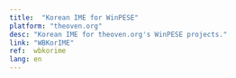 ```yaml
---
title:  "Korean IME for WinPESE"
platform: "theoven.org"
desc: "Korean IME for theoven.org's WinPESE projects."
link: "WBKorIME"
ref:  wbkorime
lang: en
---
```

